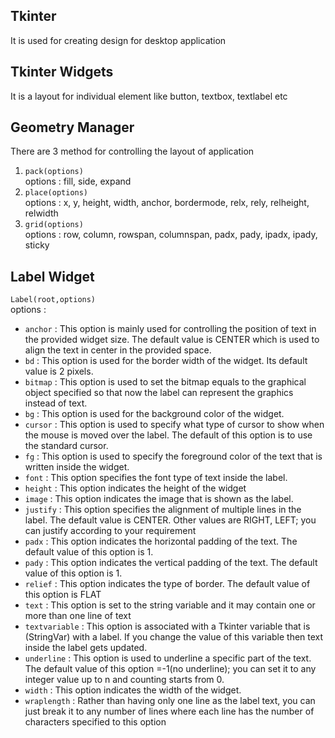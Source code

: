 Tkinter
---------------

It is used for creating design for desktop application


Tkinter Widgets
----------------

It is a layout for individual element like button, textbox, textlabel etc

Geometry Manager
-----------------

There are 3 method for controlling the layout of application
1. `pack(options)` </br>
    options : fill, side, expand
2. `place(options)` </br>
    options : x, y, height, width, anchor, bordermode, relx, rely, relheight, relwidth
3. `grid(options)` </br>
    options : row, column, rowspan, columnspan, padx, pady, ipadx, ipady, sticky

Label Widget
------------------

`Label(root,options)` </br>
options : </br>

- `anchor` :	This option is mainly used for controlling the position of text in the provided widget size. The default value is CENTER which is used to align the text in center in the provided space. </br>
- `bd` :	This option is used for the border width of the widget. Its default value is 2 pixels. </br>
- `bitmap` :	This option is used to set the bitmap equals to the graphical object specified so that now the label can represent the graphics instead of text. </br>
- `bg` :	This option is used for the background color of the widget. </br>
- `cursor` :	This option is used to specify what type of cursor to show when the mouse is moved over the label. The default of this option is to use the standard cursor. </br>
- `fg` :	This option is used to specify the foreground color of the text that is written inside the widget. </br>
- `font` :	This option specifies the font type of text inside the label. </br>
- `height` :	This option indicates the height of the widget </br>
- `image` :	This option indicates the image that is shown as the label. </br>
- `justify` :	This option specifies the alignment of multiple lines in the label. The default value is CENTER. Other values are RIGHT, LEFT; you can justify according to your requirement </br>
- `padx` :	This option indicates the horizontal padding of the text. The default value of this option is 1. </br>
- `pady` :	This option indicates the vertical padding of the text. The default value of this option is 1. </br>
- `relief` :	This option indicates the type of border. The default value of this option is FLAT </br>
- `text` :	This option is set to the string variable and it may contain one or more than one line of text </br>
- `textvariable` :	This option is associated with a Tkinter variable that is (StringVar) with a label. If you change the value of this variable then text inside the label gets updated. </br>
- `underline` :	This option is used to underline a specific part of the text. The default value of this option =-1(no underline); you can set it to any integer value up to n and counting starts from 0. </br>
- `width` :	This option indicates the width of the widget. </br>
- `wraplength` :	Rather than having only one line as the label text, you can just break it to any number of lines where each line has the number of characters specified to this option </br>